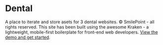 # Dental
A place to iterate and store asets for 3 dental websites. &copy; SmilePoint - all rights reserved.
This site has been built using the awesome Kraken - a lightweight, mobile-first boilerplate for front-end web developers. [View the demo and get started](http://cferdinandi.github.com/kraken/).